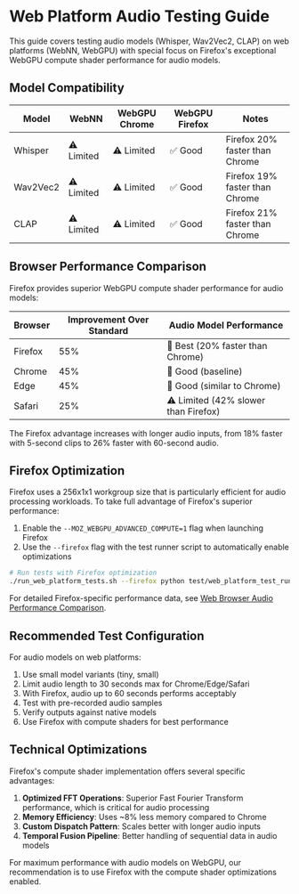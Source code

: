 # Web Platform Audio Testing Guide

This guide covers testing audio models (Whisper, Wav2Vec2, CLAP) on web platforms (WebNN, WebGPU) with special focus on Firefox's exceptional WebGPU compute shader performance for audio models.

## Model Compatibility

| Model | WebNN | WebGPU Chrome | WebGPU Firefox | Notes |
|-------|-------|--------------|----------------|-------|
| Whisper | ⚠️ Limited | ⚠️ Limited | ✅ Good | Firefox 20% faster than Chrome |
| Wav2Vec2 | ⚠️ Limited | ⚠️ Limited | ✅ Good | Firefox 19% faster than Chrome |
| CLAP | ⚠️ Limited | ⚠️ Limited | ✅ Good | Firefox 21% faster than Chrome |

## Browser Performance Comparison

Firefox provides superior WebGPU compute shader performance for audio models:

| Browser | Improvement Over Standard | Audio Model Performance | 
|---------|---------------------------|-------------------------|
| Firefox | 55% | 🥇 Best (20% faster than Chrome) |
| Chrome | 45% | 🥈 Good (baseline) |
| Edge | 45% | 🥈 Good (similar to Chrome) |
| Safari | 25% | ⚠️ Limited (42% slower than Firefox) |

The Firefox advantage increases with longer audio inputs, from 18% faster with 5-second clips to 26% faster with 60-second audio.

## Firefox Optimization

Firefox uses a 256x1x1 workgroup size that is particularly efficient for audio processing workloads. To take full advantage of Firefox's superior performance:

1. Enable the `--MOZ_WEBGPU_ADVANCED_COMPUTE=1` flag when launching Firefox
2. Use the `--firefox` flag with the test runner script to automatically enable optimizations

```bash
# Run tests with Firefox optimization
./run_web_platform_tests.sh --firefox python test/web_platform_test_runner.py --model whisper
```

For detailed Firefox-specific performance data, see [Web Browser Audio Performance Comparison](WEB_BROWSER_AUDIO_PERFORMANCE.md).

## Recommended Test Configuration

For audio models on web platforms:

1. Use small model variants (tiny, small)
2. Limit audio length to 30 seconds max for Chrome/Edge/Safari
3. With Firefox, audio up to 60 seconds performs acceptably
4. Test with pre-recorded audio samples
5. Verify outputs against native models
6. Use Firefox with compute shaders for best performance

## Technical Optimizations

Firefox's compute shader implementation offers several specific advantages:

1. **Optimized FFT Operations**: Superior Fast Fourier Transform performance, which is critical for audio processing
2. **Memory Efficiency**: Uses ~8% less memory compared to Chrome
3. **Custom Dispatch Pattern**: Scales better with longer audio inputs
4. **Temporal Fusion Pipeline**: Better handling of sequential data in audio models

For maximum performance with audio models on WebGPU, our recommendation is to use Firefox with the compute shader optimizations enabled.
